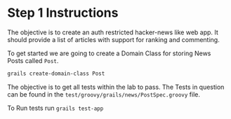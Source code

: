 # Step 1 Instructions

The objective is to create an auth restricted hacker-news like web app. It should provide a list of articles with support for ranking and commenting.

To get started we are going to create a Domain Class for storing News Posts called `Post`.

```bash
grails create-domain-class Post
```

The objective is to get all tests within the lab to pass. The Tests in question can be found in the `test/groovy/grails/news/PostSpec.groovy` file.

To Run tests run `grails test-app`
